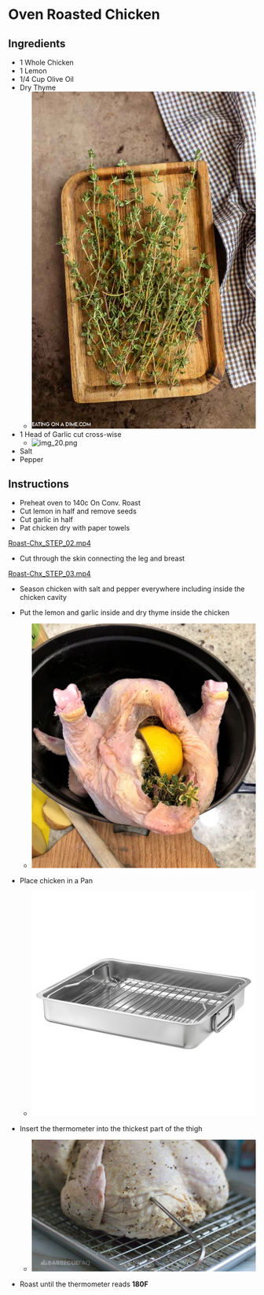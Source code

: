 # Oven Roasted Chicken

## Ingredients
- 1 Whole Chicken
- 1 Lemon
- 1/4 Cup Olive Oil
- Dry Thyme
  - ![img_17.png](img_17.png ':size=150')
- 1 Head of Garlic cut cross-wise
  - ![img_20.png](img_20.png ':size=200')
- Salt
- Pepper

## Instructions
- Preheat oven to 140c On Conv. Roast
- Cut lemon in half and remove seeds
- Cut garlic in half
- Pat chicken dry with paper towels

[Roast-Chx_STEP_02.mp4](_media/Roast-Chx_STEP_02.mp4 ':include :type=video')

- Cut through the skin connecting the leg and breast

[Roast-Chx_STEP_03.mp4](_media/Roast-Chx_STEP_03.mp4 ':include :type=video')

- Season chicken with salt and pepper everywhere including inside the chicken cavity
- Put the lemon and garlic inside and dry thyme inside the chicken
  - ![img_18.png](img_18.png ':size=300')
- Place chicken in a Pan
   - ![img_16.png](img_16.png ':size=300')

- Insert the thermometer into the thickest part of the thigh
  - ![img_19.png](img_19.png ':size=300')
- Roast until the thermometer reads **180F** 
